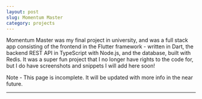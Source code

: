 ```yaml
---
layout: post
slug: Momentum Master
category: projects
---
```


Momentum Master was my final project in university, and was a full stack app consisting of the frontend in the Flutter framework - written in Dart, 
the backend REST API in TypeScript with Node.js, and the database, built with Redis. 
It was a super fun project that I no longer have rights to the code for, but I do have screenshots and snippets I will add here soon!


Note - This page is incomplete. It will be updated with more info in the near future.

---

